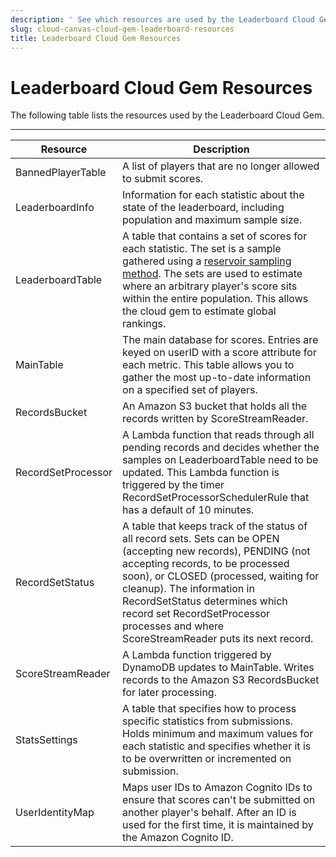 ```yaml
---
description: ' See which resources are used by the Leaderboard Cloud Gem in &ALYlong;. '
slug: cloud-canvas-cloud-gem-leaderboard-resources
title: Leaderboard Cloud Gem Resources
---
```

# Leaderboard Cloud Gem Resources<a name="cloud-canvas-cloud-gem-leaderboard-resources"></a>

The following table lists the resources used by the Leaderboard Cloud Gem\.


****  

| Resource | Description | 
| --- | --- | 
| BannedPlayerTable | A list of players that are no longer allowed to submit scores\. | 
| LeaderboardInfo | Information for each statistic about the state of the leaderboard, including population and maximum sample size\. | 
| LeaderboardTable | A table that contains a set of scores for each statistic\. The set is a sample gathered using a [reservoir sampling method](https://en.wikipedia.org/wiki/Reservoir_sampling)\. The sets are used to estimate where an arbitrary player's score sits within the entire population\. This allows the cloud gem to estimate global rankings\. | 
| MainTable | The main database for scores\. Entries are keyed on userID with a score attribute for each metric\. This table allows you to gather the most up\-to\-date information on a specified set of players\. | 
| RecordsBucket | An Amazon S3 bucket that holds all the records written by ScoreStreamReader\. | 
| RecordSetProcessor | A Lambda function that reads through all pending records and decides whether the samples on LeaderboardTable need to be updated\. This Lambda function is triggered by the timer RecordSetProcessorSchedulerRule that has a default of 10 minutes\. | 
| RecordSetStatus | A table that keeps track of the status of all record sets\. Sets can be OPEN \(accepting new records\), PENDING \(not accepting records, to be processed soon\), or CLOSED \(processed, waiting for cleanup\)\. The information in RecordSetStatus determines which record set RecordSetProcessor processes and where ScoreStreamReader puts its next record\. | 
| ScoreStreamReader | A Lambda function triggered by DynamoDB updates to MainTable\. Writes records to the Amazon S3 RecordsBucket for later processing\. | 
| StatsSettings | A table that specifies how to process specific statistics from submissions\. Holds minimum and maximum values for each statistic and specifies whether it is to be overwritten or incremented on submission\. | 
| UserIdentityMap | Maps user IDs to Amazon Cognito IDs to ensure that scores can't be submitted on another player's behalf\. After an ID is used for the first time, it is maintained by the Amazon Cognito ID\. | 